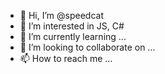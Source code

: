 - 👋 Hi, I’m @speedcat
- 👀 I’m interested in JS, C#
- 🌱 I’m currently learning ...
- 💞️ I’m looking to collaborate on ...
- 📫 How to reach me ...

<!---
speedcat/speedcat is a ✨ special ✨ repository because its `README.md` (this file) appears on your GitHub profile.
You can click the Preview link to take a look at your changes.
--->
